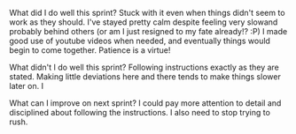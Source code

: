What did I do well this sprint?
    Stuck with it even when things didn't seem to work as they should. I've stayed pretty calm despite feeling very slowand probably behind others (or am I just resigned to my fate already!? :P) I made good use of youtube videos when needed, and eventually things would begin to come together. Patience is a virtue!

What didn't I do well this sprint?
    Following instructions exactly as they are stated. Making little deviations here and there tends to make things slower later on. I

 What can I improve on next sprint?
     I could pay more attention to detail and disciplined about following the instructions. I also need to stop trying to rush.